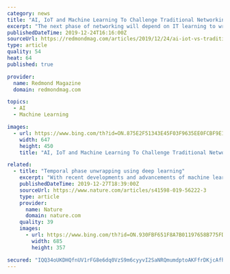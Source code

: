 ```yaml
---
category: news
title: "AI, IoT and Machine Learning To Challenge Traditional Networking"
excerpt: "The next phase of networking will depend on IT learning to wrangle modern technologies in ways that simplify operations and help humans make decisions. That's the upshot of a new report by Cisco, which specifically called out technologies like machine learning, machine reasoning and automation. According to the report, \"2020 Global Networking ..."
publishedDateTime: 2019-12-24T16:16:00Z
sourceUrl: https://redmondmag.com/articles/2019/12/24/ai-iot-vs-traditional-networking.aspx
type: article
quality: 54
heat: 64
published: true

provider:
  name: Redmond Magazine
  domain: redmondmag.com

topics:
  - AI
  - Machine Learning

images:
  - url: https://www.bing.com/th?id=ON.875E2F51343E45F03F9635EE0FCBF9E1
    width: 647
    height: 450
    title: "AI, IoT and Machine Learning To Challenge Traditional Networking"

related:
  - title: "Temporal phase unwrapping using deep learning"
    excerpt: "With recent developments and advancements of machine learning for computer vision and computational imaging, it can be demonstrated in this work that deep learning techniques can automatically realize TPU through supervised learning, as called deep learning-based temporal phase unwrapping (DL-TPU), which can substantially improve the unwrapping ..."
    publishedDateTime: 2019-12-27T18:39:00Z
    sourceUrl: https://www.nature.com/articles/s41598-019-56222-3
    type: article
    provider:
      name: Nature
      domain: nature.com
    quality: 39
    images:
      - url: https://www.bing.com/th?id=ON.930FBF651F8A7B01197658B775FD4969
        width: 685
        height: 357

secured: "IQQ34oUKDHQfnUV1rFG8e6dq0VzS9m6cyyvI2SaNRQmumdptoAKFfrDKjcAfhP8uJk6T6yAZezj/QVvHZf7/TwyKneMb8BS6kkB79aLjrVbehr+CeyrKwZo2UmgpJ6bTIATjyjP+1Jwjm4vGsKB4tkEF/W9Bmu3QXmvSKTG9R+uqE/UFFBFOTosYFrh4aLm+AAKLlQffrPPBg9s3tvp8+N6W556phCXG955rJ0cgd90vhuh0RO9E71cNM+1gdlLNnopaqd63PXuTfGldodORDA==;1gWwE1yS7rmuGCt3WCokmQ=="
---
```


